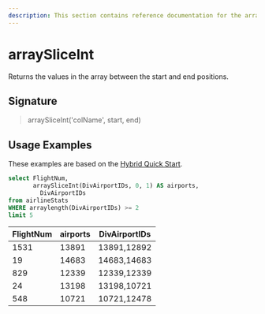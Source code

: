 ```yaml
---
description: This section contains reference documentation for the arraySliceInt function.
---
```


# arraySliceInt

Returns the values in the array between the start and end positions.

## Signature

> arraySliceInt('colName', start, end)

## Usage Examples

These examples are based on the [Hybrid Quick Start](../../basics/getting-started/quick-start.md#hybrid).

```sql
select FlightNum, 
       arraySliceInt(DivAirportIDs, 0, 1) AS airports, 
	     DivAirportIDs
from airlineStats 
WHERE arraylength(DivAirportIDs) >= 2
limit 5
```

| FlightNum | airports | DivAirportIDs |
| --------- | -------- | ------------- |
| 1531      | 13891    | 13891,12892   |
| 19        | 14683    | 14683,14683   |
| 829       | 12339    | 12339,12339   |
| 24        | 13198    | 13198,10721   |
| 548       | 10721    | 10721,12478   |
